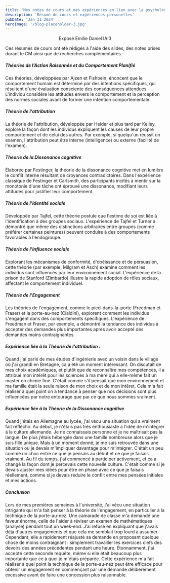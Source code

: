 ```yaml
---
title: 'Mes notes de cours et mes expériences en lien avec la psychologie sociale'
description: 'Résumé de cours et expériences personelles'
pubDate: 'Jan 11 2024'
heroImage: '/blog-placeholder-3.jpg'
---
```


<p style="text-align: center;">Exposé Emilie Daniel IAI3</p>

Ces résumés de cours ont été rédigés à l'aide des slides, des notes prises durant le CM ainsi que de recherches complémentaires. 

##### Théories de l’Action Raisonnée et du Comportement Planifié
Ces théories, développées par Ajzen et Fishbein, énoncent que le comportement humain est déterminé par des intentions spécifiques, qui résultent d'une évaluation consciente des conséquences attendues. L'individu considère les attitudes envers le comportement et la perception des normes sociales avant de former une intention comportementale.

##### Théorie de l'attribution
La théorie de l'attribution, développée par Heider et plus tard par Kelley, explore la façon dont les individus expliquent les causes de leur propre comportement et de celui des autres. Par exemple, si quelqu'un réussit un examen, l'attribution peut être interne (intelligence) ou externe (facilité de l'examen).

##### Théorie de la Dissonance cognitive
Élaborée par Festinger, la théorie de la dissonance cognitive met en lumière le conflit interne résultant de croyances contradictoires. Dans l'expérience classique de Festinger et Carlsmith, des participants incités à mentir sur la monotonie d'une tâche ont éprouvé une dissonance, modifiant leurs attitudes pour justifier leur comportement.

##### Théorie de l’Identité sociale
Développée par Tajfel, cette théorie postule que l'estime de soi est liée à l'identification à des groupes sociaux. L'expérience de Tajfel et Turner a démontré que même des distinctions arbitraires entre groupes (comme préférer certaines peintures) peuvent conduire à des comportements favorables à l'endogroupe.

##### Théorie de l’Influence sociale
Explorant les mécanismes de conformité, d'obéissance et de persuasion, cette théorie (par exemple, Milgram et Asch) examine comment les individus sont influencés par leur environnement social. L'expérience de la prison de Stanford (Zimbardo) illustre la rapide adoption de rôles sociaux, affectant le comportement individuel.

##### Théorie de l’Engagement
Les théories de l'engagement, comme le pied-dans-la-porte (Freedman et Fraser) et la porte-au-nez (Cialdini), explorent comment les individus s'engagent dans des comportements spécifiques. L'expérience de Freedman et Fraser, par exemple, a démontré la tendance des individus à accepter des demandes plus importantes après avoir accepté des demandes moins contraignantes.

##### Expérience liée à la Théorie de l'attribution :
Quand j'ai parlé de mes études d'ingénierie avec un voisin dans le village où j'ai grandi en Bretagne, ça a été un moment intéressant. On discutait de mes choix académiques, et plutôt que de reconnaître mes compétences, il a attribué mon intérêt pour les sciences à ma mère qui a elle-même fait un master en chimie fine. C'était comme s'il pensait que mon environnement et ma famille était la seule raison de mon choix et de mon intêret. Cela m'a fait réaliser à quel point on a tendance à penser que nos décisions sont plus influencées par notre entourage que par ce que nous sommes vraiment.

##### Expérience liée à la Théorie de la Dissonance cognitive
Quand j'étais en Allemagne au lycée, j'ai vécu une situation qui a vraiment fait réfléchir. Au début, je n'étais pas très enthousiaste à l'idée de m'intégrer à la culture allemande. Je ne connaissais personne et je ne maîtrisait pas la langue. De plus j’étais hébergée dans une famille nombreuse alors que je suis fille unique. Mais à un moment donné, je me suis retrouvée dans une situation où je devais m'impliquer davantage pour m'intégrer. C'était un peu comme un choc entre ce que je pensais au début et ce que je faisais vraiment. Au fil du temps, j'ai commencé à participer activement, et ça a changé la façon dont je percevais cette nouvelle culture. C'était comme si je devais ajuster mes idées pour être en phase avec ce que je faisais réellement, comme si je devais réduire le conflit entre mes pensées initiales et mes actions.

##### Conclusion
Lors de mes premières semaines à l'université, j'ai vécu une situation intrigante qui m'a fait penser à la théorie de l'engagement, en particulier à la technique de la porte-au-nez. Une camarade de classe m'a demandé une faveur énorme, celle de l'aider à réviser un examen de mathématiques (analyse) pendant tout un week-end. J’ai refusé en expliquant que j'avais déjà d'autres engagements et que cela me semblait trop lourd à assumer. Cependant, elle a rapidement réajusté sa demande en proposant quelque chose de moins contraignant : simplement travailler les exercices clefs des devoirs des années précédentes pendant une heure. Étonnamment, j'ai accepté cette seconde requête, même si elle était beaucoup plus importante que ce à quoi je m'étais préparée. Cette expérience m'a fait réaliser à quel point la technique de la porte-au-nez peut être efficace pour obtenir un engagement en commençant par une demande délibérément excessive avant de faire une concession plus raisonnable. 
